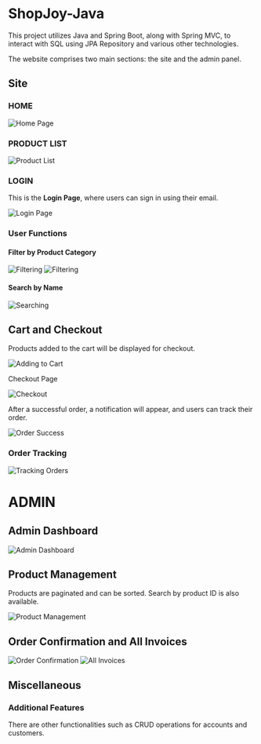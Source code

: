 # ShopJoy-Java
This project utilizes Java and Spring Boot, along with Spring MVC, to interact with SQL using JPA Repository and various other technologies.

The website comprises two main sections: the site and the admin panel.

## Site

### HOME 

![Home Page](ShopJoy/src/main/resources/static/images/Home2.png)

### PRODUCT LIST

![Product List](ShopJoy/src/main/resources/static/images/ListProduct.png)

### LOGIN

This is the **Login Page**, where users can sign in using their email.

![Login Page](ShopJoy/src/main/resources/static/images/Login.png)

### User Functions

#### Filter by Product Category

![Filtering](ShopJoy/src/main/resources/static/images/LocTheoc.png)
![Filtering](ShopJoy/src/main/resources/static/images/Loc.png)

#### Search by Name

![Searching](ShopJoy/src/main/resources/static/images/TimTheoTen.png)

## Cart and Checkout
Products added to the cart will be displayed for checkout.

![Adding to Cart](ShopJoy/src/main/resources/static/images/addVaoGioHang.png)

Checkout Page

![Checkout](ShopJoy/src/main/resources/static/images/ThanhToan.png)

After a successful order, a notification will appear, and users can track their order.

![Order Success](ShopJoy/src/main/resources/static/images/Thanhcong.png)

### Order Tracking

![Tracking Orders](ShopJoy/src/main/resources/static/images/theoDoiDonhang.png)

# ADMIN

## Admin Dashboard

![Admin Dashboard](ShopJoy/src/main/resources/static/images/admin.png)

## Product Management

Products are paginated and can be sorted. Search by product ID is also available.

![Product Management](ShopJoy/src/main/resources/static/images/ListProduct.png)

## Order Confirmation and All Invoices

![Order Confirmation](ShopJoy/src/main/resources/static/images/Choxacnhan.png)
![All Invoices](ShopJoy/src/main/resources/static/images/allBill.png)

## Miscellaneous

### Additional Features

There are other functionalities such as CRUD operations for accounts and customers.
